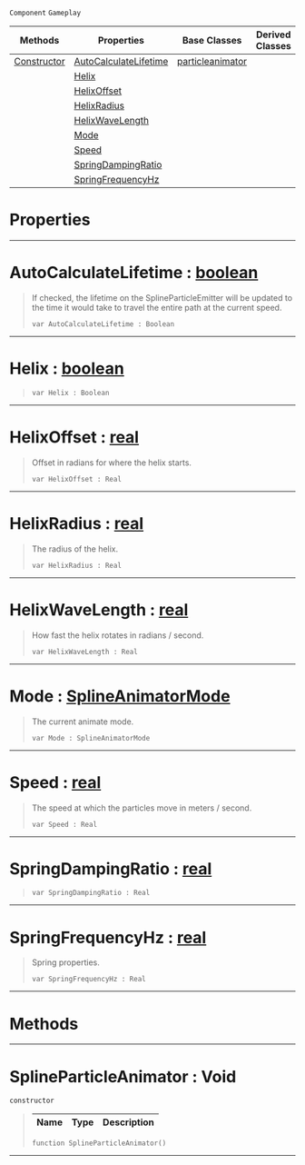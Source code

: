  `Component` `Gameplay`



|Methods|Properties|Base Classes|Derived Classes|
|---|---|---|---|
|[ Constructor](https://github.com/zeroengineteam/ZeroDocs/blob/master/code_reference/class_reference/splineparticleanimator.markdown#splineparticleanimator-v)|[ AutoCalculateLifetime](https://github.com/zeroengineteam/ZeroDocs/blob/master/code_reference/class_reference/splineparticleanimator.markdown#autocalculatelifetime-ze)|[particleanimator](https://github.com/zeroengineteam/ZeroDocs/blob/master/code_reference/class_reference/particleanimator.markdown)| |
| |[ Helix](https://github.com/zeroengineteam/ZeroDocs/blob/master/code_reference/class_reference/splineparticleanimator.markdown#helix-zero-engine-docume)| | |
| |[ HelixOffset](https://github.com/zeroengineteam/ZeroDocs/blob/master/code_reference/class_reference/splineparticleanimator.markdown#helixoffset-zero-engine)| | |
| |[ HelixRadius](https://github.com/zeroengineteam/ZeroDocs/blob/master/code_reference/class_reference/splineparticleanimator.markdown#helixradius-zero-engine)| | |
| |[ HelixWaveLength](https://github.com/zeroengineteam/ZeroDocs/blob/master/code_reference/class_reference/splineparticleanimator.markdown#helixwavelength-zero-eng)| | |
| |[ Mode](https://github.com/zeroengineteam/ZeroDocs/blob/master/code_reference/class_reference/splineparticleanimator.markdown#mode-zero-engine-documen)| | |
| |[ Speed](https://github.com/zeroengineteam/ZeroDocs/blob/master/code_reference/class_reference/splineparticleanimator.markdown#speed-zero-engine-docume)| | |
| |[ SpringDampingRatio](https://github.com/zeroengineteam/ZeroDocs/blob/master/code_reference/class_reference/splineparticleanimator.markdown#springdampingratio-zero)| | |
| |[ SpringFrequencyHz](https://github.com/zeroengineteam/ZeroDocs/blob/master/code_reference/class_reference/splineparticleanimator.markdown#springfrequencyhz-zero-e)| | |


 #  Properties


---  
 #  AutoCalculateLifetime : [boolean](https://github.com/zeroengineteam/ZeroDocs/blob/master/code_reference/zilch_base_types/boolean.markdown)

> If checked, the lifetime on the SplineParticleEmitter will be updated to the time it would take to travel the entire path at the current speed.
> ``` lang=cpp, name=Zilch
> var AutoCalculateLifetime : Boolean


---  
 #  Helix : [boolean](https://github.com/zeroengineteam/ZeroDocs/blob/master/code_reference/zilch_base_types/boolean.markdown)

> 
> ``` lang=cpp, name=Zilch
> var Helix : Boolean


---  
 #  HelixOffset : [real](https://github.com/zeroengineteam/ZeroDocs/blob/master/code_reference/zilch_base_types/real.markdown)

> Offset in radians for where the helix starts.
> ``` lang=cpp, name=Zilch
> var HelixOffset : Real


---  
 #  HelixRadius : [real](https://github.com/zeroengineteam/ZeroDocs/blob/master/code_reference/zilch_base_types/real.markdown)

> The radius of the helix.
> ``` lang=cpp, name=Zilch
> var HelixRadius : Real


---  
 #  HelixWaveLength : [real](https://github.com/zeroengineteam/ZeroDocs/blob/master/code_reference/zilch_base_types/real.markdown)

> How fast the helix rotates in radians / second.
> ``` lang=cpp, name=Zilch
> var HelixWaveLength : Real


---  
 #  Mode : [SplineAnimatorMode](https://github.com/zeroengineteam/ZeroDocs/blob/master/code_reference/enum_reference.markdown#splineanimatormode)

> The current animate mode.
> ``` lang=cpp, name=Zilch
> var Mode : SplineAnimatorMode


---  
 #  Speed : [real](https://github.com/zeroengineteam/ZeroDocs/blob/master/code_reference/zilch_base_types/real.markdown)

> The speed at which the particles move in meters / second.
> ``` lang=cpp, name=Zilch
> var Speed : Real


---  
 #  SpringDampingRatio : [real](https://github.com/zeroengineteam/ZeroDocs/blob/master/code_reference/zilch_base_types/real.markdown)

> 
> ``` lang=cpp, name=Zilch
> var SpringDampingRatio : Real


---  
 #  SpringFrequencyHz : [real](https://github.com/zeroengineteam/ZeroDocs/blob/master/code_reference/zilch_base_types/real.markdown)

> Spring properties.
> ``` lang=cpp, name=Zilch
> var SpringFrequencyHz : Real


---  
 #  Methods


---  
 #  SplineParticleAnimator : Void

 `constructor`

> 
> |Name|Type|Description|
> |---|---|---|
> ``` lang=cpp, name=Zilch
> function SplineParticleAnimator()
> ``` 


---  
 

 